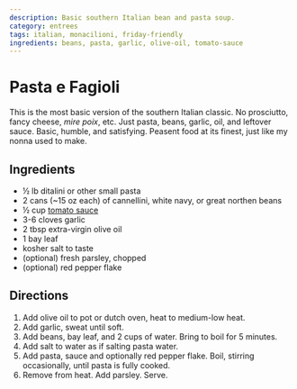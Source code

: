 ```yaml
---
description: Basic southern Italian bean and pasta soup.
category: entrees
tags: italian, monacilioni, friday-friendly
ingredients: beans, pasta, garlic, olive-oil, tomato-sauce
---
```


# Pasta e Fagioli

This is the most basic version of the southern Italian classic. No prosciutto, fancy cheese, *mire poix*, etc. Just pasta, beans, garlic, oil, and leftover sauce. Basic, humble, and satisfying. Peasent food at its finest, just like my nonna used to make.

## Ingredients

- ½ lb ditalini or other small pasta
- 2 cans (~15 oz each) of cannellini, white navy, or great northen beans
- ½ cup [tomato sauce](./Tomato-Sauce.html)
- 3-6 cloves garlic
- 2 tbsp extra-virgin olive oil
- 1 bay leaf
- kosher salt to taste
- (optional) fresh parsley, chopped
- (optional) red pepper flake

## Directions

1. Add olive oil to pot or dutch oven, heat to medium-low heat.
2. Add garlic, sweat until soft.
3. Add beans, bay leaf, and 2 cups of water. Bring to boil for 5 minutes.
4. Add salt to water as if salting pasta water.
5. Add pasta, sauce and optionally red pepper flake. Boil, stirring occasionally, until pasta is fully cooked.
6. Remove from heat. Add parsley. Serve.
